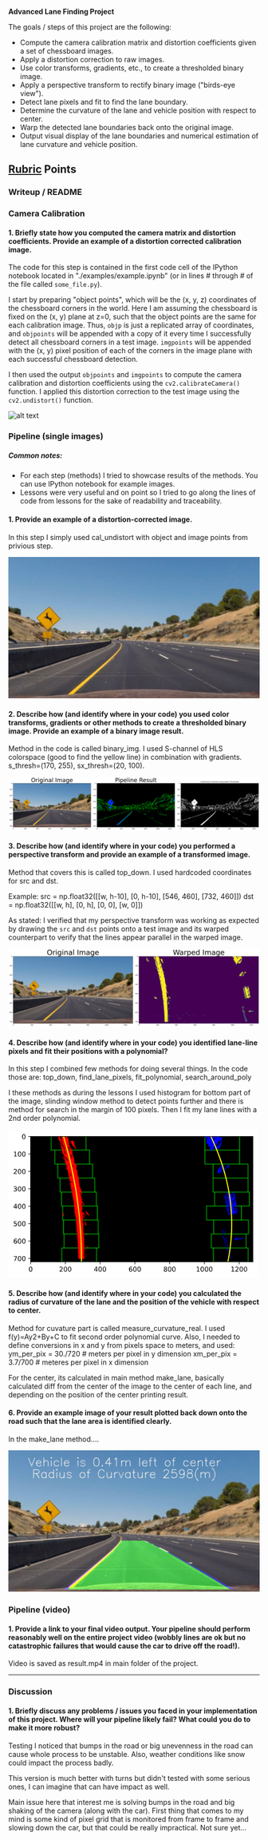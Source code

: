 **Advanced Lane Finding Project**

The goals / steps of this project are the following:

* Compute the camera calibration matrix and distortion coefficients given a set of chessboard images.
* Apply a distortion correction to raw images.
* Use color transforms, gradients, etc., to create a thresholded binary image.
* Apply a perspective transform to rectify binary image ("birds-eye view").
* Detect lane pixels and fit to find the lane boundary.
* Determine the curvature of the lane and vehicle position with respect to center.
* Warp the detected lane boundaries back onto the original image.
* Output visual display of the lane boundaries and numerical estimation of lane curvature and vehicle position.

[//]: # (Image References)

[image0]: ./examples/undistort_output.png "UndistortedExample"
[image1]: ./output_images/undistorted.jpg "Undistorted"
[image2]: ./output_images/binaries.png "Binary Example"
[image3]: ./output_images/top_down.png "Warp Example"
[image4]: ./output_images/lane_pixels.png "Fit Visual"
[image5]: ./output_images/make_lane.jpg "Output"
[video1]: ./result.mp4 "Video"

## [Rubric](https://review.udacity.com/#!/rubrics/571/view) Points

### Writeup / README

### Camera Calibration

#### 1. Briefly state how you computed the camera matrix and distortion coefficients. Provide an example of a distortion corrected calibration image.

The code for this step is contained in the first code cell of the IPython notebook located in "./examples/example.ipynb" (or in lines # through # of the file called `some_file.py`).

I start by preparing "object points", which will be the (x, y, z) coordinates of the chessboard corners in the world. Here I am assuming the chessboard is fixed on the (x, y) plane at z=0, such that the object points are the same for each calibration image.  Thus, `objp` is just a replicated array of coordinates, and `objpoints` will be appended with a copy of it every time I successfully detect all chessboard corners in a test image.  `imgpoints` will be appended with the (x, y) pixel position of each of the corners in the image plane with each successful chessboard detection.  

I then used the output `objpoints` and `imgpoints` to compute the camera calibration and distortion coefficients using the `cv2.calibrateCamera()` function.  I applied this distortion correction to the test image using the `cv2.undistort()` function.

![alt text][image0]

### Pipeline (single images)

##### Common notes: 
* For each step (methods) I tried to showcase results of the methods.
You can use IPython notebook for example images.
* Lessons were very useful and on point so I tried to go along the lines of code from lessons for the sake of readability and traceability.

#### 1. Provide an example of a distortion-corrected image.

In this step I simply used cal_undistort with object and image points from privious step.

![alt text][image1]

#### 2. Describe how (and identify where in your code) you used color transforms, gradients or other methods to create a thresholded binary image.  Provide an example of a binary image result.

Method in the code is called binary_img. I used S-channel of HLS colorspace (good to find the yellow line) in combination with gradients. s_thresh=(170, 255), sx_thresh=(20, 100).

![alt text][image2]

#### 3. Describe how (and identify where in your code) you performed a perspective transform and provide an example of a transformed image.


Method that covers this is called top_down. I used hardcoded coordinates for src and dst.

Example:
src = np.float32([[w, h-10], [0, h-10], [546, 460], [732, 460]])
dst = np.float32([[w, h], [0, h], [0, 0], [w, 0]])

As stated: I verified that my perspective transform was working as expected by drawing the `src` and `dst` points onto a test image and its warped counterpart to verify that the lines appear parallel in the warped image.

![alt text][image3]

#### 4. Describe how (and identify where in your code) you identified lane-line pixels and fit their positions with a polynomial?

In this step I combined few methods for doing several things.
In the code those are:
top_down, find_lane_pixels, fit_polynomial, search_around_poly

I these methods as during the lessons I used histogram for bottom part of the image, slinding window method to detect points further and there is method for search in the margin of 100 pixels.
Then I fit my lane lines with a 2nd order polynomial.

![alt text][image4]

#### 5. Describe how (and identify where in your code) you calculated the radius of curvature of the lane and the position of the vehicle with respect to center.

Method for cuvature part is called measure_curvature_real. I used f(y)=Ay2+By+C to fit second order polynomial curve.
Also, I needed to define conversions in x and y from pixels space to meters, and used:
    ym_per_pix = 30./720 # meters per pixel in y dimension
    xm_per_pix = 3.7/700 # meteres per pixel in x dimension

For the center, its calculated in main method make_lane, basically calculated diff from the center of the image to the center of each line, and depending on the position of the center printing result.

#### 6. Provide an example image of your result plotted back down onto the road such that the lane area is identified clearly.

In the make_lane method....

![alt text][image5]

### Pipeline (video)

#### 1. Provide a link to your final video output.  Your pipeline should perform reasonably well on the entire project video (wobbly lines are ok but no catastrophic failures that would cause the car to drive off the road!).

Video is saved as result.mp4 in main folder of the project.

---

### Discussion

#### 1. Briefly discuss any problems / issues you faced in your implementation of this project.  Where will your pipeline likely fail?  What could you do to make it more robust?

Testing I noticed that bumps in the road or big unevenness in the road can cause whole process to be unstable.
Also, weather conditions like snow could impact the process badly.

This version is much better with turns but didn't tested with some serious ones, I can imagine that can have impact as well.

Main issue here that interest me is solving bumps in the road and big shaking of the camera (along with the car).
First thing that comes to my mind is some kind of pixel grid that is monitored from frame to frame and slowing down the car, but that could be really impractical. Not sure yet...

